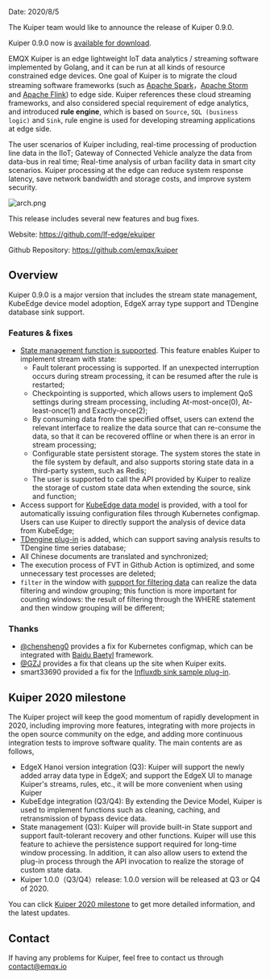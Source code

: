 Date: 2020/8/5

The Kuiper team would like to announce the release of Kuiper 0.9.0. 

Kuiper 0.9.0 now is [available for download](https://github.com/lf-edge/ekuiper/releases/tag/0.9.0).

EMQX Kuiper is an edge lightweight IoT data analytics / streaming software implemented by Golang, and it can be run at all kinds of resource constrained edge devices. One goal of Kuiper is to migrate the cloud streaming software frameworks (such as [Apache Spark](https://spark.apache.org/)，[Apache Storm](https://storm.apache.org/) and [Apache Flink](https://flink.apache.org/)) to edge side. Kuiper references these cloud streaming frameworks, and also considered special requirement of edge analytics, and introduced **rule engine**, which is based on `Source`, `SQL (business logic)` and `Sink`, rule engine is used for developing streaming applications at edge side.

The user scenarios of Kuiper including, real-time processing of production line data in the IIoT; Gateway of Connected Vehicle analyze the data from data-bus in real time; Real-time analysis of urban facility data in smart city scenarios. Kuiper processing at the edge can reduce system response latency, save network bandwidth and storage costs, and improve system security.

![arch.png](https://assets.emqx.com/images/ee1e8ac493f59310cab642a6948f6af5.png)

This release includes several new features and bug fixes.

Website: <https://github.com/lf-edge/ekuiper>

Github Repository: <https://github.com/emqx/kuiper>

## Overview

Kuiper 0.9.0 is a major version that includes the stream state management, KubeEdge device model adoption,  EdgeX array type support and TDengine database sink support.

### Features & fixes

- [State management function is supported](https://github.com/lf-edge/ekuiper/blob/develop/docs/zh_CN/rules/state_and_fault_tolerance.md). This feature enables Kuiper to implement stream with state:
  - Fault tolerant processing is supported. If an unexpected interruption occurs during stream processing, it can be resumed after the rule is restarted;
  - Checkpointing is supported, which allows users to implement QoS settings during stream processing, including At-most-once(0), At-least-once(1) and Exactly-once(2);
  - By consuming data from the specified offset, users can extend the relevant interface to realize the data source that can  re-consume the data, so that it can be recovered offline or when there is an error in stream processing;
  - Configurable state persistent storage. The system stores the state in the file system by default, and also supports storing state data in a third-party system, such as Redis;
  - The user is supported to call the API provided by Kuiper to realize the storage of custom state data when extending the source, sink and function;
- Access support for [KubeEdge data model](https://ekuiper.org/docs/en/latest/guide/sources/builtin/mqtt.html#kubeedgeversion) is provided, with a tool for automatically issuing configuration files through Kubernetes configmap. Users can use Kuiper to directly support the analysis of device data from KubeEdge;
- [TDengine plug-in](https://github.com/lf-edge/ekuiper/blob/master/docs/en_US/plugins/sinks/taos.md) is added, which can support saving analysis results to TDengine time series database;
- All Chinese documents are translated and synchronized;
- The execution process of FVT in Github Action is optimized, and some unnecessary test processes are deleted;
- `filter` in the window with [support for filtering data](https://github.com/lf-edge/ekuiper/blob/cfbdf6503e7e63e0680d038cb06aece0415f91a0/docs/en_US/sqls/windows.md#filter-window-inputs) can realize the data filtering and window grouping; this function is more important for counting windows: the result of filtering through the WHERE statement and then window grouping will be different;

### Thanks

- [@chensheng0](https://github.com/lf-edge/ekuiper/commits?author=chensheng0) provides a fix for Kubernetes configmap, which can be integrated with [Baidu Baetyl](https://github.com/baetyl/baetyl) framework.
- [@GZJ](https://github.com/lf-edge/ekuiper/commits?author=GZJ) provides a fix that cleans up the site when Kuiper exits.
- smart33690 provided a fix for the [Influxdb sink sample plug-in](https://github.com/lf-edge/ekuiper/blob/master/docs/zh_CN/plugins/sinks/influxdb.md).

## Kuiper 2020 milestone

The Kuiper project will keep the good momentum of rapidly development in 2020, including improving more features, integrating with more projects in the open source community on the edge, and adding more continuous integration tests to improve software quality. The main contents are as follows,

- EdgeX Hanoi version integration (Q3): Kuiper will support the newly added array data type in EdgeX; and support the EdgeX UI to manage Kuiper's streams, rules, etc., it will be more convenient when using Kuiper
- KubeEdge integration (Q3/Q4): By extending the Device Model, Kuiper is used to implement functions such as cleaning, caching, and retransmission of bypass device data. 
- State management (Q3): Kuiper will provide built-in State support and support fault-tolerant recovery and other functions. Kuiper will use this feature to achieve the persistence support required for long-time window processing. In addition, it can also allow users to extend the plug-in process through the API invocation to realize the storage of custom state data.
- Kuiper 1.0.0（Q3/Q4）release: 1.0.0 version will be released at Q3 or Q4 of 2020.

You can click [Kuiper 2020 milestone](https://github.com/lf-edge/ekuiper/projects/1) to get more detailed information, and the latest updates.

## Contact

If having any problems for Kuiper, feel free to contact us through [contact@emqx.io](mailto:contact@emqx.io)
